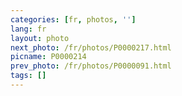 ```yaml
---
categories: [fr, photos, '']
lang: fr
layout: photo
next_photo: /fr/photos/P0000217.html
picname: P0000214
prev_photo: /fr/photos/P0000091.html
tags: []
---
```

